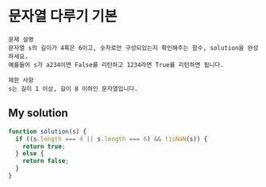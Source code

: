 # 문자열 다루기 기본

```
문제 설명
문자열 s의 길이가 4혹은 6이고, 숫자로만 구성되있는지 확인해주는 함수, solution을 완성하세요.
예를들어 s가 a234이면 False를 리턴하고 1234라면 True를 리턴하면 됩니다.

제한 사항
s는 길이 1 이상, 길이 8 이하인 문자열입니다.
```

## My solution

```javascript
function solution(s) {
  if ((s.length === 4 || s.length === 6) && !isNaN(s)) {
    return true;
  } else {
    return false;
  }
}
```
